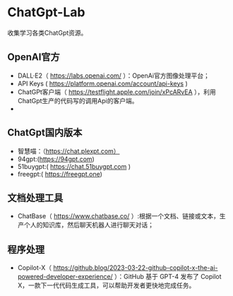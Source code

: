 # ChatGpt-Lab

收集学习各类ChatGpt资源。

## OpenAI官方

- DALL·E2（ https://labs.openai.com/ ）：OpenAi官方图像处理平台；
- API Keys ( https://platform.openai.com/account/api-keys )
- ChatGPt客户端（ https://testflight.apple.com/join/xPcARvEA ），利用ChatGpt生产的代码写的调用Api的客户端。
- 

## ChatGpt国内版本

- 智慧喵：（https://chat.plexpt.com）
- 94gpt:(https://94gpt.com)
- 51buygpt:( https://chat.51buygpt.com )
- freegpt:( https://freegpt.one)


## 文档处理工具

- ChatBase（ https://www.chatbase.co/ ）:根据一个文档、链接或文本，生产个人的知识库，然后聊天机器人进行聊天对话；



## 程序处理

- Copilot-X（ https://github.blog/2023-03-22-github-copilot-x-the-ai-powered-developer-experience/ ）：GitHub 基于 GPT-4 发布了 Copilot X，一款下一代代码生成工具，可以帮助开发者更快地完成任务。


